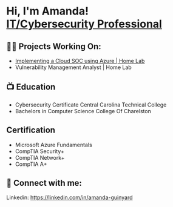 <h1>Hi, I'm Amanda! <br/><a href="https://github.com/manda-pix">IT/Cybersecurity Professional</a> 

<h2>👨‍💻 Projects Working On:</h2>

- <a href="https://github.com/manda-pix/Cloud-SOC-Using-Azure.git">Implementing a Cloud SOC using Azure | Home Lab</a>
- Vulnerability Management Analyst | Home Lab

<h2>📺 Education</h2>

- Cybersecurity Certificate      Central Carolina Technical College
- Bachelors in Computer Science  College Of Charelston

<h2>Certification</H2>

- Microsoft Azure Fundamentals
- CompTIA Security+
- CompTIA Network+
- CompTIA A+

<h2> 🤳 Connect with me:</h2>

Linkedin: https://linkedin.com/in/amanda-guinyard

<!--


Here are some ideas to get you started:

- 🌱 I’m currently learning ...
-->
